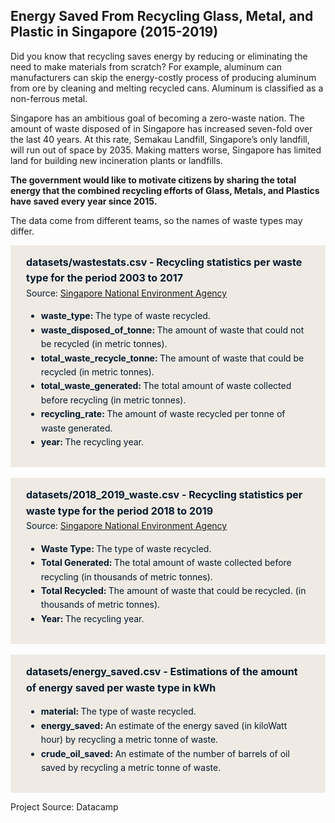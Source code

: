 ## Energy Saved From Recycling Glass, Metal, and Plastic in Singapore (2015-2019)

<p>Did you know that recycling saves energy by reducing or eliminating the need to make materials from scratch? For example, aluminum can manufacturers can skip the energy-costly process of producing aluminum from ore by cleaning and melting recycled cans. Aluminum is classified as a non-ferrous metal.</p>
<p>Singapore has an ambitious goal of becoming a zero-waste nation. The amount of waste disposed of in Singapore has increased seven-fold over the last 40 years. At this rate, Semakau Landfill, Singapore’s only landfill, will run out of space by 2035. Making matters worse, Singapore has limited land for building new incineration plants or landfills.</p>
<p><b>The government would like to motivate citizens by sharing the total energy that the combined recycling efforts of Glass, Metals, and Plastics have saved every year since 2015. </b> </p>
<p> The data come from different teams, so the names of waste types may differ.</p>
<div style="background-color: #efebe4; color: #05192d; text-align:left; vertical-align: middle; padding: 15px 25px 15px 25px; line-height: 1.6;">
    <div style="font-size:16px"><b>datasets/wastestats.csv - Recycling statistics per waste type for the period 2003 to 2017</b>
    </div>
    <div>Source: <a href="https://www.nea.gov.sg/our-services/waste-management/waste-statistics-and-overall-recycling">Singapore National Environment Agency</a></div>
<ul>
    <li><b>waste_type: </b>The type of waste recycled.</li>
    <li><b>waste_disposed_of_tonne: </b>The amount of waste that could not be recycled (in metric tonnes).</li>
    <li><b>total_waste_recycle_tonne: </b>The amount of waste that could be recycled (in metric tonnes).</li>
    <li><b>total_waste_generated: </b>The total amount of waste collected before recycling (in metric tonnes).</li>
    <li><b>recycling_rate: </b>The amount of waste recycled per tonne of waste generated.</li>
    <li><b>year: </b>The recycling year.</li>
</ul>
    </div>
<div style="background-color: #efebe4; color: #05192d; text-align:left; vertical-align: middle; padding: 15px 25px 15px 25px; line-height: 1.6; margin-top: 17px;">
    <div style="font-size:16px"><b>datasets/2018_2019_waste.csv - Recycling statistics per waste type for the period 2018 to 2019</b>
    </div>
    <div> Source: <a href="https://www.nea.gov.sg/our-services/waste-management/waste-statistics-and-overall-recycling">Singapore National Environment Agency</a></div>
<ul>
    <li><b>Waste Type: </b>The type of waste recycled.</li>
    <li><b>Total Generated: </b>The total amount of waste collected before recycling (in thousands of metric tonnes).</li> 
    <li><b>Total Recycled: </b>The amount of waste that could be recycled. (in thousands of metric tonnes).</li>
    <li><b>Year: </b>The recycling year.</li>
</ul>
    </div>
<div style="background-color: #efebe4; color: #05192d; text-align:left; vertical-align: middle; padding: 15px 25px 15px 25px; line-height: 1.6; margin-top: 17px;">
    <div style="font-size:16px"><b>datasets/energy_saved.csv -  Estimations of the amount of energy saved per waste type in kWh</b>
    </div>
<ul>
    <li><b>material: </b>The type of waste recycled.</li>
    <li><b>energy_saved: </b>An estimate of the energy saved (in kiloWatt hour) by recycling a metric tonne of waste.</li> 
    <li><b>crude_oil_saved: </b>An estimate of the number of barrels of oil saved by recycling a metric tonne of waste.</li>
</ul>

</div>

Project Source: Datacamp
